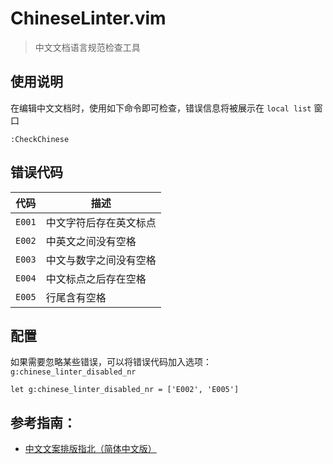 # ChineseLinter.vim
> 中文文档语言规范检查工具

## 使用说明

在编辑中文文档时，使用如下命令即可检查，错误信息将被展示在 `local list` 窗口

```vim
:CheckChinese
```

## 错误代码

代码 | 描述
--- | ---
`E001` | 中文字符后存在英文标点
`E002` | 中英文之间没有空格
`E003` | 中文与数字之间没有空格
`E004` | 中文标点之后存在空格
`E005` | 行尾含有空格

## 配置

如果需要忽略某些错误，可以将错误代码加入选项：`g:chinese_linter_disabled_nr`

```vim
let g:chinese_linter_disabled_nr = ['E002', 'E005']
```

## 参考指南：

- [中文文案排版指北（简体中文版）](https://github.com/mzlogin/chinese-copywriting-guidelines)
